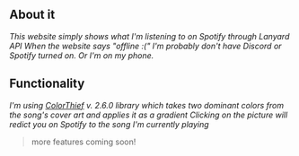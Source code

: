 ## About it
*This website simply shows what I'm listening to on Spotify through Lanyard API*
*When the website says "offline :(" I'm probably don't have Discord or Spotify turned on. Or I'm on my phone.*

## Functionality
*I'm using [ColorThief](https://github.com/lokesh/color-thief) v. 2.6.0 library which takes two dominant colors from the song's cover art and applies it as a gradient*
*Clicking on the picture will redict you on Spotify to the song I'm currently playing*
> more features coming soon!
